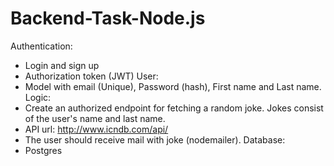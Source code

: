# Backend-Task-Node.js
Authentication:
- Login and sign up
- Authorization token (JWT)
User:
- Model with email (Unique), Password (hash), First name and Last name.
Logic:
- Create an authorized endpoint for fetching a random joke. Jokes consist of the user's
name and last name.
- API url: http://www.icndb.com/api/
- The user should receive mail with joke (nodemailer).
Database:
- Postgres
